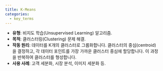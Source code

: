 ```yaml
---
title: K-Means
categories:
  - key_terms
---
```


- **유형**: 비지도 학습(Unsupervised Learning) 알고리즘.
- **목적**: 클러스터링(Clustering) 문제 해결.
- **작동 원리**: 데이터를 K개의 클러스터로 그룹화합니다. 클러스터의 중심(centroid)을 결정하고, 각 데이터 포인트를 가장 가까운 클러스터 중심에 할당합니다. 이 과정을 반복하여 클러스터를 형성합니다.
- **사용 사례**: 고객 세분화, 시장 분석, 이미지 세분화 등.
